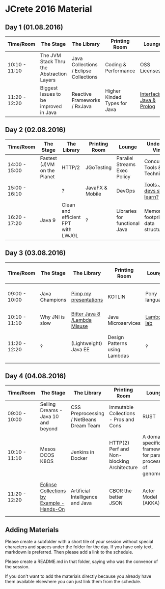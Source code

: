 # JCrete 2016 Material 

## Day 1 (01.08.2016)

| Time/Room    | The Stage     | The Library     | Printing Room | Lounge    | Under The Vines|
| -------------| ------------- | -------------   | ------------- | ----------| -------------  |
| 10:10 - 11:10| The JVM Stack Thru the Abstraction Layers  | Java Collections / Eclipse Collections  | Coding & Performance | OSS Licenses  | Event Sourcing Experiences  |
| 11:20 - 12:20| Biggest Issues to be improved in Java  | Reactive Frameworks / RxJava  | Higher Kinded Types for Java  | [Interfacing Java & Prolog](https://github.com/JCrete/jcrete2016/blob/master/day1/java-prolog%20interface%20minutes.txt)  | Being here - How do I feel?  |

## Day 2 (02.08.2016)

| Time/Room    | The Stage     | The Library     | Printing Room | Lounge    | Under The Vines|
| -------------| ------------- | -------------   | ------------- | ----------| -------------  |
| 14:00 - 15:00| Fastest (J)VM on the Planet  | HTTP/2    | JGoTesting | Parallel Streams Exec Policy       | Concurrency Tools & Techniques             |
| 15:00 - 16:10|             | ?               | JavaFX & Mobile            | DevOps        | [Tools Junior devs should learn?](https://github.com/JCrete/jcrete2016/tree/master/day2/Tools_For_Junior_Developers)           |
| 16:20 - 17:20| Java 9             | Clean and efficient FPT with LWJGL               | ?             | Libraries for functional Java        | Memory footprint of data structures              |

## Day 3 (03.08.2016)

| Time/Room    | The Stage     | The Library     | Printing Room | Lounge    | Under The Vines|
| -------------| ------------- | -------------   | ------------- | ----------| -------------  |
| 09:00 - 10:00| Java Champions | [Pimp my presentations](https://github.com/JCrete/jcrete2016/tree/master/day3/Pimp_My_Presentations) | KOTLIN | Pony language | Being here - how do I feel? II              |
| 10:10 - 11:10| Why JNI is slow | [Bitter Java 8 /Lambda Misuse](https://github.com/JCrete/jcrete2016/tree/master/day3/BitterJava8) | Java Microservices | [Lambda lab](https://github.com/stuart-marks/LambdaHOLv2) | Burnout              |
| 11:20 - 12:20| ?             | (Lightweight) Java EE  | Design Patterns using Lambdas | ?         | Work/life Balance after having a kid   |

## Day 4 (04.08.2016)

| Time/Room    | The Stage     | The Library     | Printing Room | Lounge    | Under The Vines|The Beach      |Hackergarten   |
| -------------| ------------- | -------------   | ------------- | ----------| -------------  |-------------  |-------------  |
| 09:00 - 10:00| Selling Dreams - Java 10 and beyond |CSS Preprocessing / NetBeans Dream Team  | Immutable Collections - Pros and Cons | RUST | Serverless Microservices Architecture              | - | Synch vs Async execution in Microservices |
| 10:10 - 11:10| Mesos DCOS K8OS | Jenkins in Docker | HTTP(2) Perf and Non-blocking Architecture | A domain specific framework for parallel processing of genomes | Are you a JCP Member? | State of Java on Client | Groovy / What Java can learn from Go|
| 11:20 - 12:20| [Eclipse Collections by Example - Hands-On](https://github.com/eclipse/eclipse-collections-kata) | Artificial Intelligence and Java | CBOR the better JSON | Actor Model (AKKA)       | Dynamic Java Code Generation, Compilation, Execution at Runtime | How did you get here? | MVP in Java |

## Adding Materials

Please create a subfolder with a short tile of your session without special characters and spaces under the folder for the day. If you have only text, markdown is preferred. Then please add a link to the schedule.

Please create a README.md in that folder, saying who was the convenor of the session.

If you don't want to add the materials directly because you already have them available elsewhere you can just link them from the schedule.